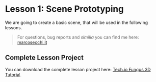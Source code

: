 # Lesson 1: Scene Prototyping

We are going to create a basic scene, that will be used in the following lessons.

>For questions, bug reports and _similia_ you can find me here: [marcosecchi.it](http://marcosecchi.it)

## Complete Lesson Project

You can download the complete lesson project here: [Tech.io Fungus 3D Tutorial](https://github.com/marcosecchi/techio-tutorial-fungus-pickups/archive/part_01.zip).


